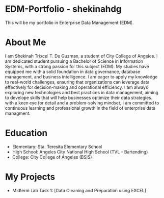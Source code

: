 # EDM-Portfolio - shekinahdg
This will be my portfolio in Enterprise Data Management (EDM).
# About Me
I am Shekinah Trixcel T. De Guzman, a student of City College of Angeles. I am dedicated student pursuing a 
Bachelor of Science in Information Systems, with a strong passion for this subject (EDM). My studies have equipped me with a solid foundation in data governance, database management, and business intelligence. I am eager to apply my knowledge to real-world challenges, ensuring that organizations can leverage data effectively for decision-making and operational efficiency. I am always exploring new technologies and best practices in data management, aiming to develope skills that will help businesses optimize their data strategies. 
with a keen eye for detail and a problem-solving mindset, I am committed to continuous learning and professional growth in the field of enterprise data managment.
# Education
- Elementary: Sta. Teresita Elementary School
- High School: Angeles City National High School (TVL - Bartending)
- College: City College of Angeles (BSIS)
# My Projects
- Midterm Lab Task 1: [Data Cleaning and Preparation using EXCEL]
